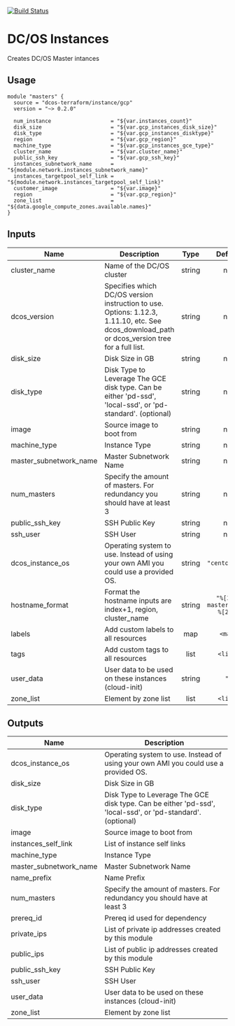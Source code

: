 [![Build Status](https://jenkins-terraform.mesosphere.com/service/dcos-terraform-jenkins/job/dcos-terraform/job/terraform-gcp-masters/job/master/badge/icon)](https://jenkins-terraform.mesosphere.com/service/dcos-terraform-jenkins/job/dcos-terraform/job/terraform-gcp-masters/job/master/)
# DC/OS Instances

Creates DC/OS Master intances

## Usage

```hcl
module "masters" {
  source = "dcos-terraform/instance/gcp"
  version = "~> 0.2.0"

  num_instance                   = "${var.instances_count}"
  disk_size                      = "${var.gcp_instances_disk_size}"
  disk_type                      = "${var.gcp_instances_disktype}"
  region                         = "${var.gcp_region}"
  machine_type                   = "${var.gcp_instances_gce_type}"
  cluster_name                   = "${var.cluster_name}"
  public_ssh_key                 = "${var.gcp_ssh_key}"
  instances_subnetwork_name      = "${module.network.instances_subnetwork_name}"
  instances_targetpool_self_link = "${module.network.instances_targetpool_self_link}"
  customer_image                 = "${var.image}"
  region                         = "${var.gcp_region}"
  zone_list                      = "${data.google_compute_zones.available.names}"
}
```

## Inputs

| Name | Description | Type | Default | Required |
|------|-------------|:----:|:-----:|:-----:|
| cluster\_name | Name of the DC/OS cluster | string | n/a | yes |
| dcos\_version | Specifies which DC/OS version instruction to use. Options: 1.12.3, 1.11.10, etc. See dcos_download_path or dcos_version tree for a full list. | string | n/a | yes |
| disk\_size | Disk Size in GB | string | n/a | yes |
| disk\_type | Disk Type to Leverage The GCE disk type. Can be either 'pd-ssd', 'local-ssd', or 'pd-standard'. (optional) | string | n/a | yes |
| image | Source image to boot from | string | n/a | yes |
| machine\_type | Instance Type | string | n/a | yes |
| master\_subnetwork\_name | Master Subnetwork Name | string | n/a | yes |
| num\_masters | Specify the amount of masters. For redundancy you should have at least 3 | string | n/a | yes |
| public\_ssh\_key | SSH Public Key | string | n/a | yes |
| ssh\_user | SSH User | string | n/a | yes |
| dcos\_instance\_os | Operating system to use. Instead of using your own AMI you could use a provided OS. | string | `"centos_7.4"` | no |
| hostname\_format | Format the hostname inputs are index+1, region, cluster_name | string | `"%[3]s-master%[1]d-%[2]s"` | no |
| labels | Add custom labels to all resources | map | `<map>` | no |
| tags | Add custom tags to all resources | list | `<list>` | no |
| user\_data | User data to be used on these instances (cloud-init) | string | `""` | no |
| zone\_list | Element by zone list | list | `<list>` | no |

## Outputs

| Name | Description |
|------|-------------|
| dcos\_instance\_os | Operating system to use. Instead of using your own AMI you could use a provided OS. |
| disk\_size | Disk Size in GB |
| disk\_type | Disk Type to Leverage The GCE disk type. Can be either 'pd-ssd', 'local-ssd', or 'pd-standard'. (optional) |
| image | Source image to boot from |
| instances\_self\_link | List of instance self links |
| machine\_type | Instance Type |
| master\_subnetwork\_name | Master Subnetwork Name |
| name\_prefix | Name Prefix |
| num\_masters | Specify the amount of masters. For redundancy you should have at least 3 |
| prereq\_id | Prereq id used for dependency |
| private\_ips | List of private ip addresses created by this module |
| public\_ips | List of public ip addresses created by this module |
| public\_ssh\_key | SSH Public Key |
| ssh\_user | SSH User |
| user\_data | User data to be used on these instances (cloud-init) |
| zone\_list | Element by zone list |

